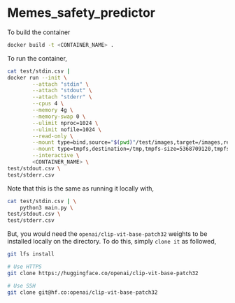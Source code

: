 # Memes_safety_predictor

To build the container

```bash
docker build -t <CONTAINER_NAME> .
```

To run the container,
```bash
cat test/stdin.csv |
docker run --init \
        --attach "stdin" \
        --attach "stdout" \
        --attach "stderr" \
        --cpus 4 \
        --memory 4g \
        --memory-swap 0 \
        --ulimit nproc=1024 \
        --ulimit nofile=1024 \
        --read-only \
        --mount type=bind,source="$(pwd)"/test/images,target=/images,readonly \
        --mount type=tmpfs,destination=/tmp,tmpfs-size=5368709120,tmpfs-mode=1777 \
        --interactive \
        <CONTAINER_NAME> \
test/stdout.csv \
test/stderr.csv
```

Note that this is the same as running it locally with,
```bash
cat test/stdin.csv | \
    python3 main.py \
test/stdout.csv \
test/stderr.csv
```

But, you would need the `openai/clip-vit-base-patch32` weights to be installed locally on the directory.
To do this, simply `clone it` as followed,
```bash
git lfs install

# Use HTTPS
git clone https://huggingface.co/openai/clip-vit-base-patch32

# Use SSH
git clone git@hf.co:openai/clip-vit-base-patch32
```